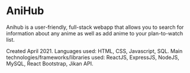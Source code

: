 # AniHub
Anihub is a user-friendly, full-stack webapp that allows you to search for information about any anime as well as add anime to your plan-to-watch list.

Created April 2021.
Languages used: HTML, CSS, Javascript, SQL.
Main technologies/frameworks/libraries used: ReactJS, ExpressJS, NodeJS, MySQL, React Bootstrap, Jikan API.
